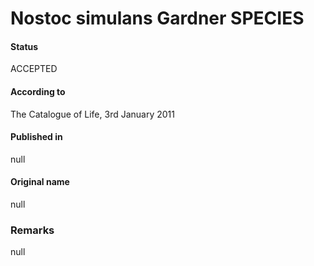 # Nostoc simulans Gardner SPECIES

#### Status
ACCEPTED

#### According to
The Catalogue of Life, 3rd January 2011

#### Published in
null

#### Original name
null

### Remarks
null